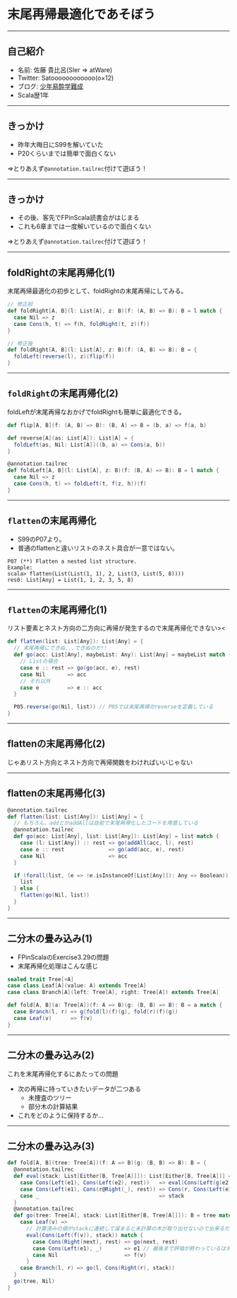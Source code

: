 # 末尾再帰最適化であそぼう

---

## 自己紹介

* 名前: 佐藤 貴比呂(SIer => atWare)
* Twitter: Satoooooooooooo(o×12)
* ブログ: [少年易酔学難成](http://satoooooooooooo.hatenablog.com/)
* Scala歴1年

---

## きっかけ

* 昨年大晦日にS99を解いていた
* P20くらいまでは簡単で面白くない

=>とりあえず`@annotation.tailrec`付けて遊ぼう！

---

## きっかけ

* その後、客先でFPinScala読書会がはじまる
* これも6章までは一度解いているので面白くない

=>とりあえず`@annotation.tailrec`付けて遊ぼう！

---

## foldRightの末尾再帰化(1)

末尾再帰最適化の初歩として、foldRightの末尾再帰にしてみる。

```scala
// 修正前
def foldRight[A, B](l: List[A], z: B)(f: (A, B) => B): B = l match {
  case Nil => z
  case Cons(h, t) => f(h, foldRight(t, z)(f))
}

// 修正後
def foldRight[A, B](l: List[A], z: B)(f: (A, B) => B): B = {
  foldLeft(reverse(l), z)(flip(f))
}
```

---

## `foldRight`の末尾再帰化(2)

foldLeftが末尾再帰なおかげでfoldRightも簡単に最適化できる。

```scala
def flip[A, B](f: (A, B) => B): (B, A) => B = (b, a) => f(a, b)

def reverse[A](as: List[A]): List[A] = {
  foldLeft(as, Nil: List[A])((b, a) => Cons(a, b))
}

@annotation.tailrec
def foldLeft[A, B](l: List[A], z: B)(f: (B, A) => B): B = l match {
  case Nil => z
  case Cons(h, t) => foldLeft(t, f(z, h))(f)
}
```

---

## `flatten`の末尾再帰化

* S99のP07より。
* 普通のflattenと違いリストのネスト具合が一意ではない。

```
P07 (**) Flatten a nested list structure.
Example:
scala> flatten(List(List(1, 1), 2, List(3, List(5, 8))))
res0: List[Any] = List(1, 1, 2, 3, 5, 8)
```

---

## `flatten`の末尾再帰化(1)

リスト要素とネスト方向の二方向に再帰が発生するので末尾再帰化できない><

```scala
def flatten(list: List[Any]): List[Any] = {
  // 末尾再帰にできぬ...できぬのだ!!
  def go(acc: List[Any], maybeList: Any): List[Any] = maybeList match {
    // Listの場合
    case e :: rest => go(go(acc, e), rest)
    case Nil       => acc
    // それ以外
    case e         => e :: acc
  }

  P05.reverse(go(Nil, list)) // P05では末尾再帰のreverseを定義している
}
```

---

## flattenの末尾再帰化(2)

じゃあリスト方向とネスト方向で再帰関数をわければいいじゃない

---

## flattenの末尾再帰化(3)

```scala
@annotation.tailrec
def flatten(list: List[Any]): List[Any] = {
  // もちろん、addとかaddAllは自前で末尾再帰化したコードを用意している
  @annotation.tailrec
  def go(acc: List[Any], list: List[Any]): List[Any] = list match {
    case (l: List[Any]) :: rest => go(addAll(acc, l), rest)
    case e :: rest              => go(add(acc, e), rest)
    case Nil                    => acc
  }

  if (forall(list, (e => !e.isInstanceOf[List[Any]]): Any => Boolean)) {
    list
  } else {
    flatten(go(Nil, list))
  }
}
```

---

## 二分木の畳み込み(1)

* FPinScalaのExercise3.29の問題
* 末尾再帰化処理はこんな感じ

```scala
sealed trait Tree[+A]
case class Leaf[A](value: A) extends Tree[A]
case class Branch[A](left: Tree[A], right: Tree[A]) extends Tree[A]

def fold[A, B](a: Tree[A])(f: A => B)(g: (B, B) => B): B = a match {
  case Branch(l, r) => g(fold(l)(f)(g), fold(r)(f)(g))
  case Leaf(v)      => f(v)
}
```

---

## 二分木の畳み込み(2)

これを末尾再帰化するにあたっての問題

* 次の再帰に持っていきたいデータが二つある
  - 未捜査のツリー
  - 部分木の計算結果
* これをどのように保持するか...

---

## 二分木の畳み込み(3)

```scala
def fold[A, B](tree: Tree[A])(f: A => B)(g: (B, B) => B): B = {
  @annotation.tailrec
  def eval(stack: List[Either[B, Tree[A]]]): List[Either[B, Tree[A]]] = stack match {
    case Cons(Left(e1), Cons(Left(e2), rest))   => eval(Cons(Left(g(e2, e1)), rest))
    case Cons(Left(e1), Cons(r@Right(_), rest)) => Cons(r, Cons(Left(e1), rest)) // 呼出元で木を取り出しやすいよう入れ替え
    case _                                      => stack
  }
  @annotation.tailrec
  def go(tree: Tree[A], stack: List[Either[B, Tree[A]]]): B = tree match {
    case Leaf(v) =>
      // 計算済みの値がstackに連続して溜まると未計算の木が取り出せないので出来るだけ計算を進める
      eval(Cons(Left(f(v)), stack)) match {
        case Cons(Right(next), rest) => go(next, rest)
        case Cons(Left(e1), _)       => e1 // 最後まで評価が終わっているはず
        case Nil                     => f(v)
      }
    case Branch(l, r) => go(l, Cons(Right(r), stack))
  }
  go(tree, Nil)
}
```
